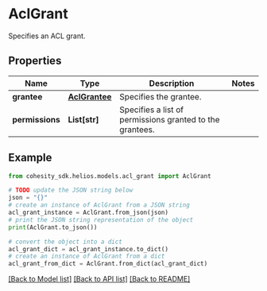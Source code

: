 # AclGrant

Specifies an ACL grant.

## Properties

Name | Type | Description | Notes
------------ | ------------- | ------------- | -------------
**grantee** | [**AclGrantee**](AclGrantee.md) | Specifies the grantee. | 
**permissions** | **List[str]** | Specifies a list of permissions granted to the grantees. | 

## Example

```python
from cohesity_sdk.helios.models.acl_grant import AclGrant

# TODO update the JSON string below
json = "{}"
# create an instance of AclGrant from a JSON string
acl_grant_instance = AclGrant.from_json(json)
# print the JSON string representation of the object
print(AclGrant.to_json())

# convert the object into a dict
acl_grant_dict = acl_grant_instance.to_dict()
# create an instance of AclGrant from a dict
acl_grant_from_dict = AclGrant.from_dict(acl_grant_dict)
```
[[Back to Model list]](../README.md#documentation-for-models) [[Back to API list]](../README.md#documentation-for-api-endpoints) [[Back to README]](../README.md)


